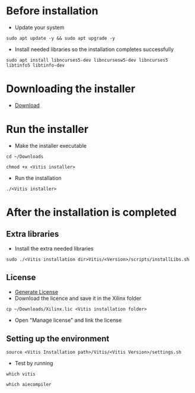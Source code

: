 # Before installation
- Update your system
```
sudo apt update -y && sudo apt upgrade -y
```
- Install needed libraries so the installation completes successfully
```
sudo apt install libncurses5-dev libncursesw5-dev libncurses5 libtinfo5 libtinfo-dev
```

# Downloading the installer

- <a href="https://www.xilinx.com/support/download/index.html/content/xilinx/en/downloadNav/vitis.html">Download</a>

# Run the installer
- Make the installer executable
```
cd ~/Downloads
```
```
chmod +x <Vitis installer>
```
- Run the installation
```
./<Vitis installer>
```

# After the installation is completed
## Extra libraries
- Install the extra needed libraries
```
sudo ./<Vitis installation dir>Vitis/<Version>/scripts/installLibs.sh
```

## License
- <a href="https://www.xilinx.com/getlicense">Generate License</a>
- Download the licence and save it in the Xilinx folder
```
cp ~/Downloads/Xilinx.lic <Vitis installation folder>
```
- Open "Manage license" and link the license

## Setting up the environment
```
source <Vitis Installation path>/Vitis/<Vitis Version>/settings.sh
```
- Test by running
```
which vitis
```
```
which aiecompiler
```
